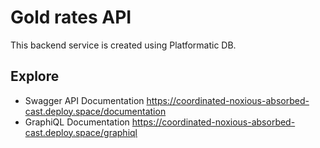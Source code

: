 # Gold rates API

This backend service is created using Platformatic DB.

## Explore

- Swagger API Documentation https://coordinated-noxious-absorbed-cast.deploy.space/documentation
- GraphiQL Documentation https://coordinated-noxious-absorbed-cast.deploy.space/graphiql